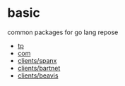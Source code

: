 basic
=====

common packages for go lang repose

* [tp](tp)
* [com](com)
* [clients/spanx](clients/spanx)
* [clients/bartnet](clients/bartnet)
* [clients/beavis](clients/beavis)
